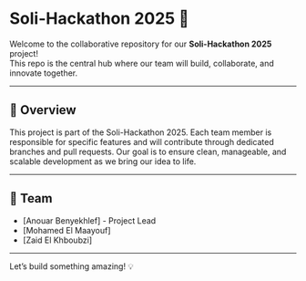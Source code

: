 # Soli-Hackathon 2025 🚀

Welcome to the collaborative repository for our **Soli-Hackathon 2025** project!  
This repo is the central hub where our team will build, collaborate, and innovate together.

---

## 📌 Overview

This project is part of the Soli-Hackathon 2025. Each team member is responsible for specific features and will contribute through dedicated branches and pull requests. Our goal is to ensure clean, manageable, and scalable development as we bring our idea to life.

---

## 👥 Team

- [Anouar Benyekhlef] - Project Lead
- [Mohamed El Maayouf]
- [Zaid El Khboubzi]
  
---

Let’s build something amazing! 💡
